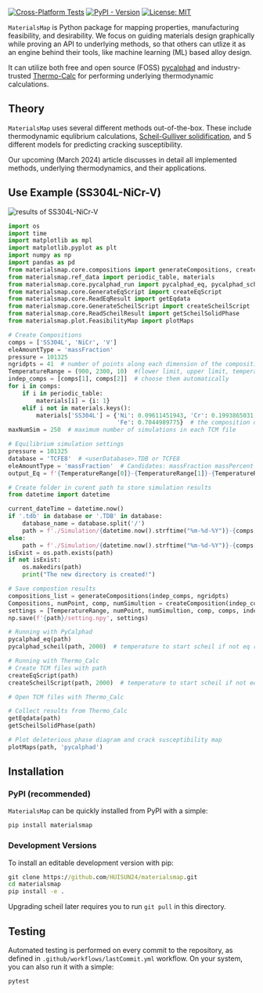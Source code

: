 
[![Cross-Platform Tests](https://github.com/HUISUN24/MaterialsMap/actions/workflows/lastCommit.yml/badge.svg)](https://github.com/HUISUN24/MaterialsMap/actions/workflows/lastCommit.yml)
[![PyPI - Version](https://img.shields.io/pypi/v/materialsmap?label=PyPI&color=green)](https://pypi.org/project/materialsmap)
[![License: MIT](https://img.shields.io/badge/License-MIT-yellow.svg)](https://opensource.org/licenses/MIT)


`MaterialsMap` is Python package for mapping properties, manufacturing feasibility, and desirability. We focus on guiding materials design graphically while proving an API to underlying methods, so that others can utlize it as an engine behind their tools, like machine learning (ML) based alloy design.

It can utilize both free and open source (FOSS) [pycalphad](http://pycalphad.org) and industry-trusted [Thermo-Calc](https://thermocalc.com) for performing underlying thermodynamic calculations.

## Theory

`MaterialsMap` uses several different methods out-of-the-box. These include thermodynamic equlibrium calculations, [Scheil-Gulliver solidification](https://en.wikipedia.org/wiki/Scheil_equation), and 5 different models for predicting cracking susceptibility.

Our upcoming (March 2024) article discusses in detail all implemented methods, underlying thermodynamics, and their applications.

## Use Example (SS304L-NiCr-V)

![results of SS304L-NiCr-V](https://raw.githubusercontent.com/HUISUN24/MaterialsMap/main/docs/demo-results.png)

```python
import os
import time
import matplotlib as mpl
import matplotlib.pyplot as plt
import numpy as np
import pandas as pd
from materialsmap.core.compositions import generateCompositions, createComposition
from materialsmap.ref_data import periodic_table, materials
from materialsmap.core.pycalphad_run import pycalphad_eq, pycalphad_scheil
from materialsmap.core.GenerateEqScript import createEqScript
from materialsmap.core.ReadEqResult import getEqdata
from materialsmap.core.GenerateScheilScript import createScheilScript
from materialsmap.core.ReadScheilResult import getScheilSolidPhase
from materialsmap.plot.FeasibilityMap import plotMaps

# Create Compositions
comps = ['SS304L', 'NiCr', 'V']
eleAmountType = 'massFraction'
pressure = 101325
ngridpts = 41  # number of points along each dimension of the composition grid
TemperatureRange = (900, 2300, 10)  #(lower limit, upper limit, temperature step)
indep_comps = [comps[1], comps[2]]  # choose them automatically
for i in comps:
    if i in periodic_table:
        materials[i] = {i: 1}
    elif i not in materials.keys():
        materials['SS304L'] = {'Ni': 0.09611451943, 'Cr': 0.1993865031,
                               'Fe': 0.7044989775}  # the composition of this element/alloys(in weight fractions)
maxNumSim = 250  # maximum number of simulations in each TCM file

# Equilibrium simulation settings
pressure = 101325
database = 'TCFE8'  # <userDatabase>.TDB or TCFE8
eleAmountType = 'massFraction'  # Candidates: massFraction massPercent moleFraction molePercent
output_Eq = f'{TemperatureRange[0]}-{TemperatureRange[1]}-{TemperatureRange[2]}-{comps[0]}-{comps[1]}-{comps[2]}-Eq'

# Create folder in curent path to store simulation results
from datetime import datetime

current_dateTime = datetime.now()
if '.tdb' in database or '.TDB' in database:
    database_name = database.split('/')
    path = f'./Simulation/{datetime.now().strftime("%m-%d-%Y")}-{comps[0]}-{comps[1]}-{comps[2]}-database-{database_name[-1][:-4]}'
else:
    path = f'./Simulation/{datetime.now().strftime("%m-%d-%Y")}-{comps[0]}-{comps[1]}-{comps[2]}-database-{database}'
isExist = os.path.exists(path)
if not isExist:
    os.makedirs(path)
    print("The new directory is created!")

# Save compostion results
compositions_list = generateCompositions(indep_comps, ngridpts)
Compositions, numPoint, comp, numSimultion = createComposition(indep_comps, comps, compositions_list, materials, path)
settings = [TemperatureRange, numPoint, numSimultion, comp, comps, indep_comps, os.path.abspath(database), pressure, eleAmountType]
np.save(f'{path}/setting.npy', settings)

# Running with PyCalphad
pycalphad_eq(path)
pycalphad_scheil(path, 2000)  # temperature to start scheil if not eq results

# Running with Thermo_Calc
# Create TCM files with path
createEqScript(path)
createScheilScript(path, 2000)  # temperature to start scheil if not eq results

# Open TCM files with Thermo_Calc

# Collect results from Thermo_Calc
getEqdata(path)
getScheilSolidPhase(path)

# Plot deleterious phase diagram and crack susceptibility map 
plotMaps(path, 'pycalphad')
```

## Installation

### PyPI (recommended)

`MaterialsMap` can be quickly installed from PyPI with a simple:
```cmd
pip install materialsmap
```

### Development Versions

To install an editable development version with pip:

```cmd
git clone https://github.com/HUISUN24/materialsmap.git
cd materialsmap
pip install -e .
```
    
Upgrading scheil later requires you to run ``git pull`` in this directory.

## Testing

Automated testing is performed on every commit to the repository, as defined in `.github/workflows/lastCommit.yml` workflow. On your system, you can also run it with a simple:
```cmd
pytest
```

